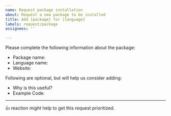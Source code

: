 ```yaml
---
name: Request package installation
about: Request a new package to be installed
title: Add [package] for [language]
labels: request/package
assignees: ''

---
```


Please complete the following information about the package:

- Package name:
- Language name:
- Website:

Following are optional, but will help us consider adding:

- Why is this useful?
- Example Code:

---

:+1: reaction _might_ help to get this request prioritized.
